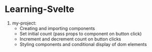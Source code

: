 # Learning-Svelte

1) my-project:
    - Creating and importing components
    - Set initial count (pass props to component on button click)
    - Increment and decrement count on button clicks
    - Styling components and conditional display of dom elements
